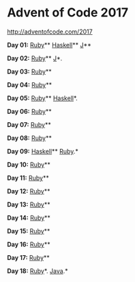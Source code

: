 # Advent of Code 2017

http://adventofcode.com/2017

**Day 01:** 
[Ruby](ruby/01.rb)\*\*
[Haskell](haskell/01.hs)\*\*
[J](j/01.ijs)\*\*

**Day 02:** 
[Ruby](ruby/02.rb)\*\*
[J](j/02.ijs)\*.

**Day 03:**
[Ruby](ruby/03.rb)\*\*

**Day 04:**
[Ruby](ruby/04.rb)\*\*

**Day 05:**
[Ruby](ruby/05.rb)\*\*
[Haskell](haskell/05.hs)\*.

**Day 06:**
[Ruby](ruby/06.rb)\*\*

**Day 07:**
[Ruby](ruby/07.rb)\*\*

**Day 08:**
[Ruby](ruby/08.rb)\*\*

**Day 09:**
[Haskell](haskell/09.hs)\*\*
[Ruby](ruby/09.rb).\*

**Day 10:**
[Ruby](ruby/10.rb)\*\*

**Day 11:**
[Ruby](ruby/11.rb)\*\*

**Day 12:**
[Ruby](ruby/12.rb)\*\*

**Day 13:**
[Ruby](ruby/13.rb)\*\*

**Day 14:**
[Ruby](ruby/14.rb)\*\*

**Day 15:**
[Ruby](ruby/15.rb)\*\*

**Day 16:**
[Ruby](ruby/16.rb)\*\*

**Day 17:**
[Ruby](ruby/17.rb)\*\*

**Day 18:**
[Ruby](ruby/18.rb)\*.
[Java](java/01).\*
